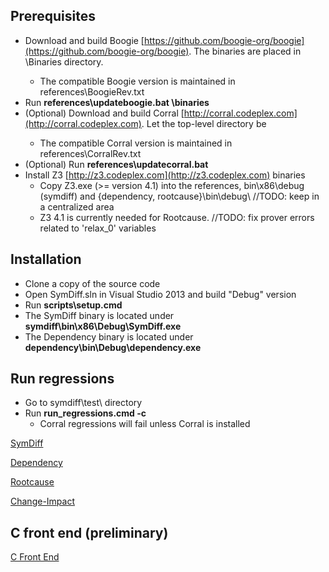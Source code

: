 ## Prerequisites
* Download and build Boogie [https://github.com/boogie-org/boogie](https://github.com/boogie-org/boogie). The binaries are placed in <boogie-dir>\Binaries directory.
	* The compatible Boogie version is maintained in references\BoogieRev.txt
* Run **references\updateboogie.bat <boogie-dir>\binaries** 
* (Optional) Download and build Corral [http://corral.codeplex.com](http://corral.codeplex.com). Let the top-level directory be <corral-root>
	* The compatible Corral version is maintained in references\CorralRev.txt
* (Optional) Run **references\updatecorral.bat <corral-root>** 
* Install Z3 [http://z3.codeplex.com](http://z3.codeplex.com) binaries 
	* Copy Z3.exe (>= version 4.1) into the references\, bin\x86\debug (symdiff) and {dependency, rootcause}\bin\debug\  //TODO: keep in a centralized area
	* Z3 4.1 is currently needed for Rootcause. //TODO: fix prover errors related to 'relax_0' variables

## Installation

* Clone a copy of the source code 
* Open SymDiff.sln in Visual Studio 2013 and build "Debug" version
* Run **scripts\setup.cmd**
* The SymDiff binary is located under **symdiff\bin\x86\Debug\SymDiff.exe**
* The Dependency binary is located under **dependency\bin\Debug\dependency.exe**

## Run regressions
* Go to symdiff\test\ directory
* Run **run_regressions.cmd -c**
	* Corral regressions will fail unless Corral is installed

[SymDiff](SymDiff.md)

[Dependency](Dependency.md)

[Rootcause](Rootcause.md)

[Change-Impact](Change_Impact.md)

## C front end (preliminary)
[C Front End](C_Front_End.md)




